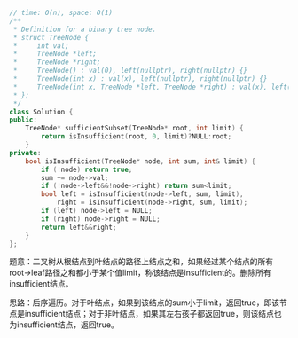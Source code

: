 ```CPP
// time: O(n), space: O(1)
/**
 * Definition for a binary tree node.
 * struct TreeNode {
 *     int val;
 *     TreeNode *left;
 *     TreeNode *right;
 *     TreeNode() : val(0), left(nullptr), right(nullptr) {}
 *     TreeNode(int x) : val(x), left(nullptr), right(nullptr) {}
 *     TreeNode(int x, TreeNode *left, TreeNode *right) : val(x), left(left), right(right) {}
 * };
 */
class Solution {
public:
    TreeNode* sufficientSubset(TreeNode* root, int limit) {
        return isInsufficient(root, 0, limit)?NULL:root;
    }
private:
    bool isInsufficient(TreeNode* node, int sum, int& limit) {
        if (!node) return true;
        sum += node->val;
        if (!node->left&&!node->right) return sum<limit;
        bool left = isInsufficient(node->left, sum, limit),
            right = isInsufficient(node->right, sum, limit);
        if (left) node->left = NULL;
        if (right) node->right = NULL;
        return left&&right;
    }
};
```

题意：二叉树从根结点到叶结点的路径上结点之和，如果经过某个结点的所有root->leaf路径之和都小于某个值limit，称该结点是insufficient的。删除所有insufficient结点。

思路：后序遍历。对于叶结点，如果到该结点的sum小于limit，返回true，即该节点是insufficient结点；对于非叶结点，如果其左右孩子都返回true，则该结点也为insufficient结点，返回true。

